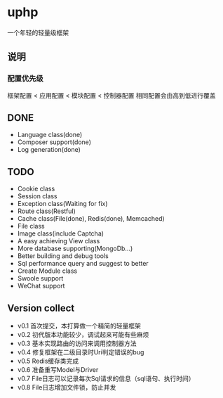 # uphp 
一个年轻的轻量级框架

## 说明
### 配置优先级
框架配置 < 应用配置 < 模块配置 < 控制器配置
相同配置会由高到低进行覆盖

## DONE
+ Language class(done)
+ Composer support(done)
+ Log generation(done)

##  TODO
+ Cookie class
+ Session class
+ Exception class(Waiting for fix)
+ Route class(Restful)
+ Cache class(File(done), Redis(done), Memcached)
+ File class
+ Image class(include Captcha)
+ A easy achieving View class
+ More database supporting(MongoDb...)
+ Better building and debug tools
+ Sql performance query and suggest to better
+ Create Module class
+ Swoole support
+ WeChat support


## Version collect
+ v0.1 首次提交，本打算做一个精简的轻量框架
+ v0.2 初代版本功能较少，调试起来可能有些麻烦
+ v0.3 基本实现路由的访问来调用控制器方法
+ v0.4 修复框架在二级目录时Uri判定错误的bug
+ v0.5 Redis缓存类完成
+ v0.6 准备重写Model与Driver
+ v0.7 File日志可以记录每次Sql请求的信息（sql语句、执行时间）
+ v0.8 File日志增加文件锁，防止并发
